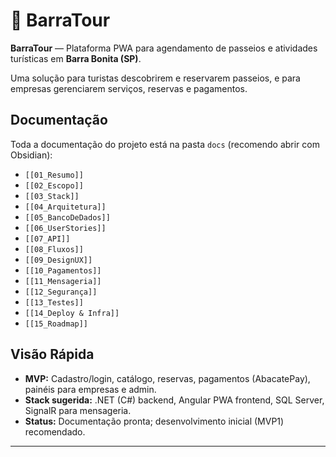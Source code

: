 # 🌊 BarraTour

**BarraTour** — Plataforma PWA para agendamento de passeios e atividades turísticas em **Barra Bonita (SP)**.

Uma solução para turistas descobrirem e reservarem passeios, e para empresas gerenciarem serviços, reservas e pagamentos.

## Documentação
Toda a documentação do projeto está na pasta `docs` (recomendo abrir com Obsidian):

- `[[01_Resumo]]`
- `[[02_Escopo]]`
- `[[03_Stack]]`
- `[[04_Arquitetura]]`
- `[[05_BancoDeDados]]`
- `[[06_UserStories]]`
- `[[07_API]]`
- `[[08_Fluxos]]`
- `[[09_DesignUX]]`
- `[[10_Pagamentos]]`
- `[[11_Mensageria]]`
- `[[12_Segurança]]`
- `[[13_Testes]]`
- `[[14_Deploy & Infra]]`
- `[[15_Roadmap]]`

## Visão Rápida
- **MVP:** Cadastro/login, catálogo, reservas, pagamentos (AbacatePay), painéis para empresas e admin.  
- **Stack sugerida:** .NET (C#) backend, Angular PWA frontend, SQL Server, SignalR para mensageria.  
- **Status:** Documentação pronta; desenvolvimento inicial (MVP1) recomendado.

---
